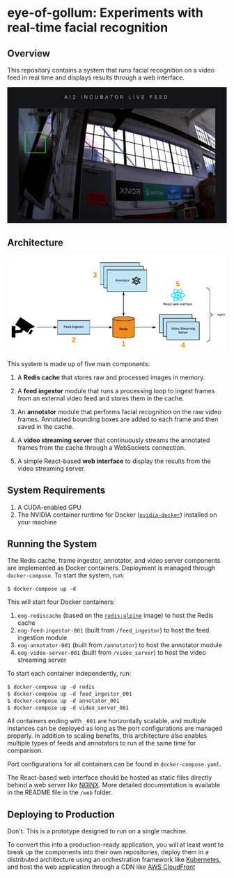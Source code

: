 # eye-of-gollum: Experiments with real-time facial recognition

## Overview

This repository contains a system that runs facial recognition on a video feed in real time and displays results through a web interface.

![Overview](/images/sample.jpg)

## Architecture

![Architecture](/images/arch.png)

This system is made up of five main components:

1. A **Redis cache** that stores raw and processed images in memory.

2. A **feed ingestor** module that runs a processing loop to ingest frames from an external video feed and stores them in the cache.

3. An **annotator** module that performs facial recognition on the raw video frames. Annotated bounding boxes are added to each frame and then saved in the cache.

4. A **video streaming server** that continuously streams the annotated frames from the cache through a WebSockets connection.

5. A simple React-based **web interface** to display the results from the video streaming server.

## System Requirements

1. A CUDA-enabled GPU
2. The NVIDIA container runtime for Docker ([`nvidia-docker`](https://github.com/NVIDIA/nvidia-docker)) installed on your machine

## Running the System

The Redis cache, frame ingestor, annotator, and video server components are implemented as Docker containers. Deployment is managed through `docker-compose`. To start the system, run:

```
$ docker-compose up -d
```

This will start four Docker containers:

1. `eog-rediscache` (based on the [`redis:alpine`](https://hub.docker.com/_/redis/) image) to host the Redis cache
2. `eog-feed-ingestor-001` (built from `/feed_ingestor`) to host the feed ingestion module
3. `eog-annotator-001` (built from `/annotator`) to host the annotator module
4. `eog-video-server-001` (built from `/video_server`) to host the video streaming server

To start each container independently, run:

```
$ docker-compose up -d redis
$ docker-compose up -d feed_ingestor_001
$ docker-compose up -d annotator_001
$ docker-compose up -d video_server_001
```

All containers ending with `_001` are horizontally scalable, and multiple instances can be deployed as long as the port configurations are managed properly. In addition to scaling benefits, this architecture also enables multiple types of feeds and annotators to run at the same time for comparison.

Port configurations for all containers can be found in `docker-compose.yaml`.

The React-based web interface should be hosted as static files directly behind a web server like [NGINX](https://www.nginx.com/). More detailed documentation is available in the README file in the `/web` folder.

## Deploying to Production

Don't. This is a prototype designed to run on a single machine.

To convert this into a production-ready application, you will at least want to break up the components into their own repositories, deploy them in a distributed architecture using an orchestration framework like [Kubernetes](https://kubernetes.io/), and host the web application through a CDN like [AWS CloudFront](https://aws.amazon.com/cloudfront/)